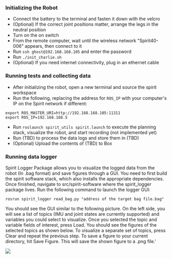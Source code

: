 ### Initializing the Robot
- Connect the battery to the terminal and fasten it down with the velcro
- (Optional) If the correct joint positions matter, arrange the legs in the neutral position
- Turn on the on switch
- From the remote computer, wait until the wireless network "Spirit40-006" appears, then connect to it
- Run `ssh ghost@192.168.168.105` and enter the password
- Run `./init_charlie.sh`
- (Optional) If you need internet connectivity, plug in an ethernet cable

### Running tests and collecting data
- After initializing the robot, open a new terminal and source the spirit workspace
- Run the following, replacing the address for `ROS_IP` with your computer's IP on the Spirit network if different:
```
export ROS_MASTER_URI=http://192.168.168.105:11311
export ROS_IP=192.168.168.5
```
- Run `roslaunch spirit_utils spirit.launch` to execute the planning stack, visualize the robot, and start recording (not implemented yet)
- Run (TBD) to process the data logs and store them in (TBD)
- (Optional) Upload the contents of (TBD) to Box

### Running data logger
Spirit Logger Package allows you to visualize the logged data from the robot (In .bag format) and save figures through a GUI. You need to first build the spirit software stack, which also installs the appropriate dependencies. Once finished, navigate to src/spirit-software where the spirit_logger package lives. Run the following command to launch the logger GUI:
```
rosrun spirit_logger read_bag.py "address of the target bag file.bag"
```
You should see the GUI similar to the following picture. On the left side, you will see a list of topics (IMU and joint states are currently supported) and variables you could select to visualize. Once you selected the topic and variable fields of interest, press Load. You should see the figures of the selected topics as shown below. To visualize a separate set of topics, press Clear and repeat the previous step. To save a figure to your current directory, hit Save Figure. This will save the shown figure to a .png file.'

![](file:///Users/ardalan/Desktop/plot.png)